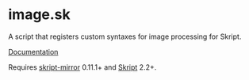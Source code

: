 # image.sk
A script that registers custom syntaxes for image processing for Skript.

[Documentation](https://github.com/Blueyescat/image.sk/wiki/Documentation)

Requires [skript-mirror](https://github.com/btk5h/skript-mirror) 0.11.1+ and [Skript](https://github.com/bensku/Skript) 2.2+.
